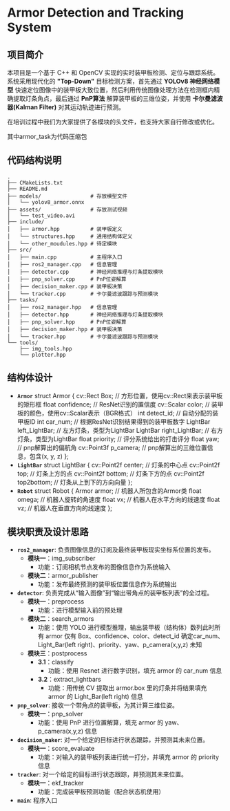 # Armor Detection and Tracking System

## 项目简介

本项目是一个基于 C++ 和 OpenCV 实现的实时装甲板检测、定位与跟踪系统。系统采用现代化的 **"Top-Down"** 目标检测方案，首先通过 **YOLOv8 神经网络模型** 快速定位图像中的装甲板大致位置，然后利用传统图像处理方法在检测框内精确提取灯条角点，最后通过 **PnP算法** 解算装甲板的三维位姿，并使用 **卡尔曼滤波器(Kalman Filter)** 对其运动轨迹进行预测。

在培训过程中我们为大家提供了各模块的头文件，也支持大家自行修改或优化。

其中armor_task为代码压缩包

## 代码结构说明

```
.
├── CMakeLists.txt         
├── README.md              
├── models/                # 存放模型文件
│   └── yolov8_armor.onnx
├── assets/                # 存放测试视频
│   └── test_video.avi
├── include/               
│   ├── armor.hpp          # 装甲板定义
│   └── structures.hpp     # 通用结构体定义
│   └── other_moudules.hpp # 待定模块
├── src/                   
│   ├── main.cpp           # 主程序入口
│   ├── ros2_manager.cpp   # 信息管理
│   ├── detector.cpp       # 神经网络推理与灯条提取模块
│   ├── pnp_solver.cpp     # PnP位姿解算
│   ├── decision_maker.cpp # 装甲板决策
│   └── tracker.cpp        # 卡尔曼滤波跟踪与预测模块
├── tasks/                 
│   ├── ros2_manager.hpp   # 信息管理
│   ├── detector.hpp       # 神经网络推理与灯条提取模块
│   ├── pnp_solver.hpp     # PnP位姿解算
│   ├── decision_maker.hpp # 装甲板决策
│   └── tracker.hpp        # 卡尔曼滤波跟踪与预测模块
└── tools/                 
    ├── img_tools.hpp      
    └── plotter.hpp      

```

## 结构体设计

* **`Armor`**
  struct Armor 
  {
      cv::Rect Box;                    // 方形位置，使用cv::Rect来表示装甲板的矩形框
      float confidence;                // ResNet识别的置信度
      cv::Scalar color;                // 装甲板的颜色，使用cv::Scalar表示（BGR格式）
      int detect_id;                   // 自动分配的装甲板ID
      int car_num;                     // 根据ResNet识别结果得到的装甲板数字
      LightBar left_LightBar;          // 左方灯条，类型为LightBar
      LightBar right_LightBar;         // 右方灯条，类型为LightBar
      float priority;                     // 评分系统给出的打击评分
      float yaw;                       // pnp解算出的偏航角
      cv::Point3f p_camera;            // pnp解算出的三维位置信息，包含(x, y, z)
  };
* **`LightBar`**
  struct LightBar 
  {
      cv::Point2f center;              // 灯条的中心点
      cv::Point2f top;                 // 灯条上方的点
      cv::Point2f bottom;              // 灯条下方的点
      cv::Point2f top2bottom;          // 灯条从上到下的方向向量
  };
* **`Robot`**
  struct Robot 
  {
      Armor armor;                     // 机器人所包含的Armor类
      float omega;                     // 机器人旋转的角速度
      float vx;                        // 机器人在水平方向的线速度
      float vz;                        // 机器人在垂直方向的线速度
  };

## 模块职责及设计思路

* **`ros2_manager`**: 负责图像信息的订阅及最终装甲板现实坐标系位置的发布。
  * **模块一**：img_subscriber
    * 功能：订阅相机节点发布的图像信息作为系统输入
  * **模块二**：armor_publisher
    * 功能：发布最终预测的装甲板位置信息作为系统输出
* **`detector`**: 负责完成从“输入图像”到“输出带角点的装甲板列表”的全过程。
  * **模块一**：preprocess
    * 功能：进行模型输入前的预处理
  * **模块二**：search_armors
    * 功能：使用 YOLO 进行模型推理，输出装甲板（结构体）数列此时所有 armor 仅有 Box、confidence、color、detect_id 确定car_num、Light_Bar(left right)、priority、yaw、p_camera(x,y,z) 未知
  * **模块三**：postprocess
    * **3.1**：classify
      * 功能：使用 Resnet 进行数字识别，填充 armor 的 car_num 信息
    * **3.2**：extract_lightbars
      * 功能：用传统 CV 提取出 armor.box 里的灯条并将结果填充 armor 的 Light_Bar(left right) 信息
* **`pnp_solver`**: 接收一个带角点的装甲板，为其计算三维位姿。
  * **模块一**：pnp_solver
    * 功能：使用 PnP 进行位置解算，填充 armor 的 yaw、p_camera(x,y,z) 信息
* **`decision_maker`**: 对一个给定的目标进行状态跟踪，并预测其未来位置。
  * **模块一**：score_evaluate
    * 功能：对输入的装甲板列表进行统一打分，并填充 armor 的 priority 信息
* **`tracker`**: 对一个给定的目标进行状态跟踪，并预测其未来位置。
  * **模块一**：ekf_tracker
    * 功能：完成装甲板预测功能（配合状态机使用）
* **`main`**: 程序入口


